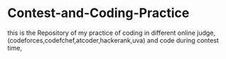 # Contest-and-Coding-Practice
this is the Repository  of my practice of coding in different online judge,(codeforces,codefchef,atcoder,hackerank,uva) and code during contest time, 
